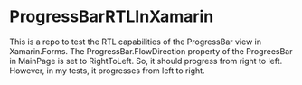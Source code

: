 # ProgressBarRTLInXamarin
This is a repo to test the RTL capabilities of the ProgressBar view in Xamarin.Forms.
The ProgressBar.FlowDirection property of the ProgreesBar in MainPage is set to RightToLeft. So, it should progress from right to left.
However, in my tests, it progresses from left to right.
